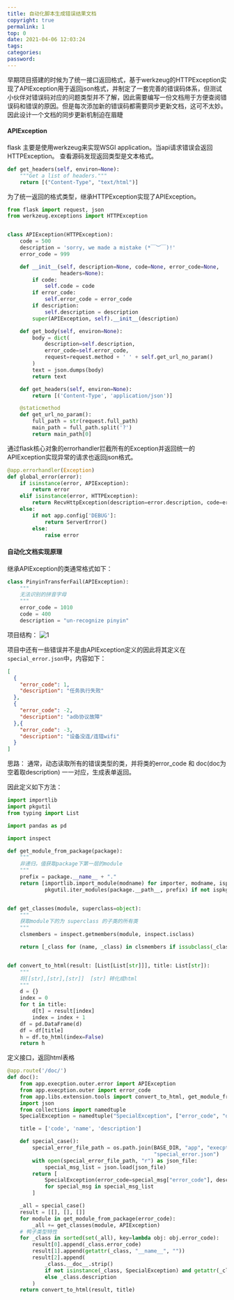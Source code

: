 ```yaml
---
title: 自动化脚本生成错误结果文档
copyright: true
permalink: 1
top: 0
date: 2021-04-06 12:03:24
tags:
categories:
password:
---
```


早期项目搭建的时候为了统一接口返回格式，基于werkzeug的HTTPException实现了APIException用于返回json格式，并制定了一套完善的错误码体系，但测试小伙伴对错误码对应的问题类型并不了解，因此需要编写一份文档用于方便查阅错误码和错误的原因。但是每次添加新的错误码都需要同步更新文档，这可不太妙。因此设计一个文档的同步更新机制迫在眉睫<!--more-->

#### APIException

flask 主要是使用werkzeug来实现WSGI application。当api请求错误会返回HTTPException。
查看源码发现返回类型是文本格式。
```python
def get_headers(self, environ=None):
    """Get a list of headers."""
    return [("Content-Type", "text/html")]
```
为了统一返回的格式类型，继承HTTPException实现了APIException。

```python
from flask import request, json
from werkzeug.exceptions import HTTPException


class APIException(HTTPException):
    code = 500
    description = 'sorry, we made a mistake (*￣︶￣)!'
    error_code = 999

    def __init__(self, description=None, code=None, error_code=None,
                 headers=None):
        if code:
            self.code = code
        if error_code:
            self.error_code = error_code
        if description:
            self.description = description
        super(APIException, self).__init__(description)

    def get_body(self, environ=None):
        body = dict(
            description=self.description,
            error_code=self.error_code,
            request=request.method + ' ' + self.get_url_no_param()
        )
        text = json.dumps(body)
        return text

    def get_headers(self, environ=None):
        return [('Content-Type', 'application/json')]

    @staticmethod
    def get_url_no_param():
        full_path = str(request.full_path)
        main_path = full_path.split('?')
        return main_path[0]

```
通过flask核心对象的errorhandler拦截所有的Exception并返回统一的APIException实现异常的请求也返回json格式。

```python
@app.errorhandler(Exception)
def global_error(error):
    if isinstance(error, APIException):
        return error
    elif isinstance(error, HTTPException):
        return RecvHttpException(description=error.description, code=error.code)
    else:
        if not app.config['DEBUG']:
            return ServerError()
        else:
            raise error
```

#### 自动化文档实现原理

继承APIException的类通常格式如下：
```python
class PinyinTransferFail(APIException):
    """
    无法识别的拼音字母
    """
    error_code = 1010
    code = 400
    description = "un-recognize pinyin"
```

项目结构：
![1](/images/自动化脚本生成错误结果文档/1.jpg)

项目中还有一些错误并不是由APIException定义的因此将其定义在`special_error.json`中，内容如下：

```json
[
  {
    "error_code": 1,
    "description": "任务执行失败"
  },
  {
    "error_code": -2,
    "description": "adb协议故障"
  },{
    "error_code": -3,
    "description": "设备没连/连错wifi"
  }
]
```
思路：
通常，动态读取所有的错误类型的类，并将类的error_code 和 doc(doc为空着取description) 一一对应，生成表单返回。

因此定义如下方法：
```python
import importlib
import pkgutil
from typing import List

import pandas as pd

import inspect

def get_module_from_package(package):
    """
    非递归，值获取package下第一层的module
    """
    prefix = package.__name__ + "."
    return [importlib.import_module(modname) for importer, modname, ispkg in
            pkgutil.iter_modules(package.__path__, prefix) if not ispkg]


def get_classes(module, superclass=object):
    """
    获取module下的为 superclass 的子类的所有类
    """
    clsmembers = inspect.getmembers(module, inspect.isclass)

    return [_class for (name, _class) in clsmembers if issubclass(_class, superclass)]


def convert_to_html(result: [List[List[str]]], title: List[str]):
    """
    将[[str],[str],[str]]  [str] 转化成html
    """
    d = {}
    index = 0
    for t in title:
        d[t] = result[index]
        index = index + 1
    df = pd.DataFrame(d)
    df = df[title]
    h = df.to_html(index=False)
    return h
```

定义接口，返回html表格
```python
@app.route('/doc/')
def doc():
    from app.execption.outer.error import APIException
    from app.execption.outer import error_code
    from app.libs.extension.tools import convert_to_html, get_module_from_package, get_classes
    import json
    from collections import namedtuple
    SpecialException = namedtuple("SpecialException", ["error_code", "description"])

    title = ['code', 'name', 'description']

    def special_case():
        special_error_file_path = os.path.join(BASE_DIR, "app", "execption", "outer", "error_code",
                                               "special_error.json")
        with open(special_error_file_path, "r") as json_file:
            special_msg_list = json.load(json_file)
        return [
            SpecialException(error_code=special_msg["error_code"], description=special_msg["description"])
            for special_msg in special_msg_list
        ]

    _all = special_case()
    result = [[], [], []]
    for module in get_module_from_package(error_code):
        _all += get_classes(module, APIException)
    # 鸭子类型特性
    for _class in sorted(set(_all), key=lambda obj: obj.error_code):
        result[0].append(_class.error_code)
        result[1].append(getattr(_class, "__name__", ""))
        result[2].append(
            _class.__doc__.strip()
            if not isinstance(_class, SpecialException) and getattr(_class, "__doc__", "")
            else _class.description
        )
    return convert_to_html(result, title)
```



